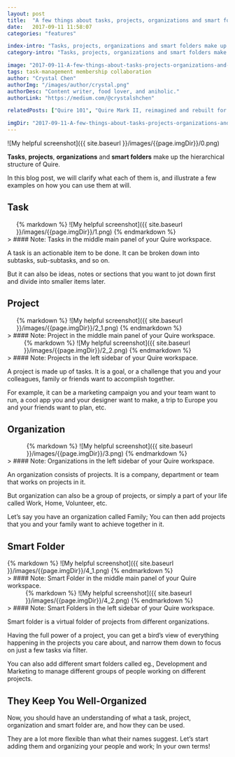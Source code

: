 ```yaml
---
layout: post
title:  "A few things about tasks, projects, organizations and smart folders you should know."
date:   2017-09-11 11:58:07
categories: "features"

index-intro: "Tasks, projects, organizations and smart folders make up the hierarchical structure of Quire. In this blog post, we will clarify what each of them is, and illustrate a few examples on how you can use them at will. A task is an actionable item to be done. It can be broken down into subtasks, sub-subtasks, and so on. But it can also be ideas, notes or sections that you want to jot down first and divide into smaller items later. Getting Started with Quire is one example of documentation..."
category-intro: "Tasks, projects, organizations and smart folders make up the hierarchical structure of Quire..."

image: "2017-09-11-A-few-things-about-tasks-projects-organizations-and-smart-folders/0.png"
tags: task-management membership collaboration
author: "Crystal Chen"
authorImg: "/images/author/crystal.png"
authorDesc: "Content writer, food lover, and aniholic."
authorLink: "https://medium.com/@crystalshchen"

relatedPosts: ["Quire 101", "Quire Mark II, reimagined and rebuilt for your dreams"]

imgDir: "2017-09-11-A-few-things-about-tasks-projects-organizations-and-smart-folders"
---
```



![My helpful screenshot]({{ site.baseurl }}/images/{{page.imgDir}}/0.png)

**Tasks**, **projects**, **organizations** and **smart folders** make up the hierarchical structure of Quire.

In this blog post, we will clarify what each of them is, and illustrate a few examples on how you can use them at will.

## Task

<div style="max-width: 463px; max-height: 321px; margin: 0 auto;">
{% markdown %}
![My helpful screenshot]({{ site.baseurl }}/images/{{page.imgDir}}/1.png)
{% endmarkdown %}
</div>
> #### Note: Tasks in the middle main panel of your Quire workspace.

A task is an actionable item to be done. It can be broken down into subtasks, sub-subtasks, and so on.

But it can also be ideas, notes or sections that you want to jot down first and divide into smaller items later.

## Project

<div style="max-width: 462px; max-height: 390px; margin: 0 auto;">
{% markdown %}
![My helpful screenshot]({{ site.baseurl }}/images/{{page.imgDir}}/2_1.png)
{% endmarkdown %}
</div>
> #### Note: Project in the middle main panel of your Quire workspace.

<div style="max-width: 428px; max-height: 256px; margin: 0 auto;">
{% markdown %}
![My helpful screenshot]({{ site.baseurl }}/images/{{page.imgDir}}/2_2.png)
{% endmarkdown %}
</div>
> #### Note: Projects in the left sidebar of your Quire workspace.

A project is made up of tasks. It is a goal, or a challenge that you and your colleagues, family or friends want to accomplish together.

For example, it can be a marketing campaign you and your team want to run, a cool app you and your designer want to make, a trip to Europe you and your friends want to plan, etc.

## Organization

<div style="max-width: 416px; max-height: 258px; margin: 0 auto;">
{% markdown %}
![My helpful screenshot]({{ site.baseurl }}/images/{{page.imgDir}}/3.png)
{% endmarkdown %}
</div>
> #### Note: Organizations in the left sidebar of your Quire workspace.

An organization consists of projects. It is a company, department or team that works on projects in it. 

But organization can also be a group of projects, or simply a part of your life called Work, Home, Volunteer, etc.

Let’s say you have an organization called Family; You can then add projects that you and your family want to achieve together in it.

## Smart Folder

<div style="max-width: 588px; max-height: 299px; margin: 0 auto;">
{% markdown %}
![My helpful screenshot]({{ site.baseurl }}/images/{{page.imgDir}}/4_1.png)
{% endmarkdown %}
</div>
> ####  Note: Smart Folder in the middle main panel of your Quire workspace.

<div style="max-width: 421px; max-height: 306px; margin: 0 auto;">
{% markdown %}
![My helpful screenshot]({{ site.baseurl }}/images/{{page.imgDir}}/4_2.png)
{% endmarkdown %}
</div>
> #### Note: Smart Folders in the left sidebar of your Quire workspace.

Smart folder is a virtual folder of projects from different organizations.

Having the full power of a project, you can get a bird’s view of everything happening in the projects you care about, and narrow them down to focus on just a few tasks via filter.

You can also add different smart folders called eg., Development and Marketing to manage different groups of people working on different projects.

## They Keep You Well-Organized

Now, you should have an understanding of what a task, project, organization and smart folder are, and how they can be used.

They are a lot more flexible than what their names suggest. Let’s start adding them and organizing your people and work; In your own terms!

[jekyll]:      http://jekyllrb.com
[jekyll-gh]:   https://github.com/jekyll/jekyll
[jekyll-help]: https://github.com/jekyll/jekyll-help
